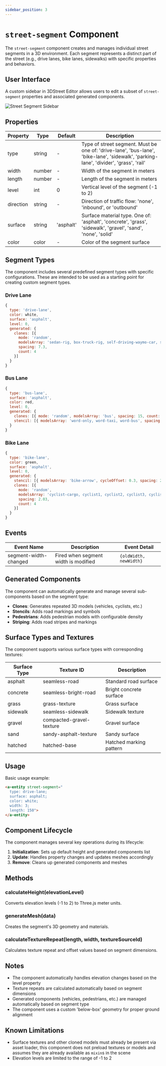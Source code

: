 ```yaml
---
sidebar_position: 3
---
```


# `street-segment` Component

The `street-segment` component creates and manages individual street segments in a 3D environment. Each segment represents a distinct part of the street (e.g., drive lanes, bike lanes, sidewalks) with specific properties and behaviors.

## User Interface

A custom sidebar in 3DStreet Editor allows users to edit a subset of `street-segment` properties and associated generated components.

![Street Segment Sidebar](/img/docs/managed-street/street-segment-ui-sidebar.png)

## Properties

| Property   | Type   | Default  | Description |
|------------|--------|----------|-------------|
| type       | string | -        | Type of street segment. Must be one of: 'drive-lane', 'bus-lane', 'bike-lane', 'sidewalk', 'parking-lane', 'divider', 'grass', 'rail' |
| width      | number | -        | Width of the segment in meters |
| length     | number | -        | Length of the segment in meters |
| level      | int    | 0        | Vertical level of the segment (-1 to 2) |
| direction  | string | -        | Direction of traffic flow: 'none', 'inbound', or 'outbound' |
| surface    | string | 'asphalt'| Surface material type. One of: 'asphalt', 'concrete', 'grass', 'sidewalk', 'gravel', 'sand', 'none', 'solid' |
| color      | color  | -        | Color of the segment surface |

## Segment Types

The component includes several predefined segment types with specific configurations. These are intended to be used as a starting point for creating custom segment types.

### Drive Lane
```javascript
{
  type: 'drive-lane',
  color: white,
  surface: 'asphalt',
  level: 0,
  generated: {
    clones: [{
      mode: 'random',
      modelsArray: 'sedan-rig, box-truck-rig, self-driving-waymo-car, suv-rig, motorbike',
      spacing: 7.3,
      count: 4
    }]
  }
}
```

### Bus Lane
```javascript
{
  type: 'bus-lane',
  surface: 'asphalt',
  color: red,
  level: 0,
  generated: {
    clones: [{ mode: 'random', modelsArray: 'bus', spacing: 15, count: 1 }],
    stencil: [{ modelsArray: 'word-only, word-taxi, word-bus', spacing: 40, padding: 10 }]
  }
}
```

### Bike Lane
```javascript
{
  type: 'bike-lane',
  color: green,
  surface: 'asphalt',
  level: 0,
  generated: {
    stencil: [{ modelsArray: 'bike-arrow', cycleOffset: 0.3, spacing: 20 }],
    clones: [{
      mode: 'random',
      modelsArray: 'cyclist-cargo, cyclist1, cyclist2, cyclist3, cyclist-dutch, cyclist-kid, ElectricScooter_1',
      spacing: 2.03,
      count: 4
    }]
  }
}
```

## Events

| Event Name | Description | Event Detail |
|------------|-------------|--------------|
| segment-width-changed | Fired when segment width is modified | `{oldWidth, newWidth}` |

## Generated Components

The component can automatically generate and manage several sub-components based on the segment type:

- **Clones**: Generates repeated 3D models (vehicles, cyclists, etc.)
- **Stencils**: Adds road markings and symbols
- **Pedestrians**: Adds pedestrian models with configurable density
- **Striping**: Adds road stripes and markings

## Surface Types and Textures

The component supports various surface types with corresponding textures:

| Surface Type | Texture ID | Description |
|--------------|------------|-------------|
| asphalt | seamless-road | Standard road surface |
| concrete | seamless-bright-road | Bright concrete surface |
| grass | grass-texture | Grass surface |
| sidewalk | seamless-sidewalk | Sidewalk texture |
| gravel | compacted-gravel-texture | Gravel surface |
| sand | sandy-asphalt-texture | Sandy surface |
| hatched | hatched-base | Hatched marking pattern |

## Usage

Basic usage example:

```html
<a-entity street-segment="
  type: drive-lane;
  surface: asphalt;
  color: white;
  width: 3;
  length: 150">
</a-entity>
```

## Component Lifecycle

The component manages several key operations during its lifecycle:

1. **Initialization**: Sets up default height and generated components list
2. **Update**: Handles property changes and updates meshes accordingly
3. **Remove**: Cleans up generated components and meshes

## Methods

### calculateHeight(elevationLevel)
Converts elevation levels (-1 to 2) to Three.js meter units.

### generateMesh(data)
Creates the segment's 3D geometry and materials.

### calculateTextureRepeat(length, width, textureSourceId)
Calculates texture repeat and offset values based on segment dimensions.

## Notes

- The component automatically handles elevation changes based on the level property
- Texture repeats are calculated automatically based on segment dimensions
- Generated components (vehicles, pedestrians, etc.) are managed automatically based on segment type
- The component uses a custom 'below-box' geometry for proper ground alignment

## Known Limitations

- Surface textures and other cloned models must already be present via asset loader, this component does not preload textures or models and assumes they are already available as `mixin`s in the scene
- Elevation levels are limited to the range of -1 to 2